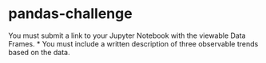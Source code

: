 # pandas-challenge
You must submit a link to your Jupyter Notebook with the viewable Data Frames. * You must include a written description of three observable trends based on the data.

